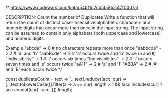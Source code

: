/*
https://www.codewars.com/kata/54bf1c2cd5b56cc47f0007a1

DESCRIPTION:
Count the number of Duplicates
Write a function that will return the count of distinct case-insensitive alphabetic characters and numeric digits that occur more than once in the input string.
The input string can be assumed to contain only alphabets (both uppercase and lowercase) and numeric digits.

Example
"abcde" -> 0 # no characters repeats more than once
"aabbcde" -> 2 # 'a' and 'b'
"aabBcde" -> 2 # 'a' occurs twice and 'b' twice (`b` and `B`)
"indivisibility" -> 1 # 'i' occurs six times
"Indivisibilities" -> 2 # 'i' occurs seven times and 's' occurs twice
"aA11" -> 2 # 'a' and '1'
"ABBA" -> 2 # 'A' and 'B' each occur twice
*/

const duplicateCount = text =>
  [...text].reduce((acc, cur) => [...text.toLowerCase()].filter(a => a == cur).length > 1 && !acc.includes(cur) ? acc.concat(cur) : acc, []).length;
